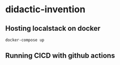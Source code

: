 # didactic-invention
## Hosting localstack on docker
```
docker-compose up
```
## Running CICD with github actions

